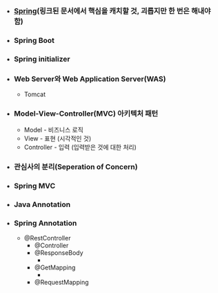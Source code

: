 * ### [Spring](https://docs.spring.io/spring-framework/docs/current/reference/html/overview.html#overview)(링크된 문서에서 핵심을 캐치할 것, 괴롭지만 한 번은 해내야 함)
* ### Spring Boot
* ### Spring initializer
* ### Web Server와 Web Application Server(WAS)
    - Tomcat
* ### Model-View-Controller(MVC) 아키텍처 패턴
    * Model - 비즈니스 로직
    * View - 표현 (시각적인 것)
    * Controller - 입력 (입력받은 것에 대한 처리)
* ### 관심사의 분리(Seperation of Concern)
* ### Spring MVC
* ### Java Annotation
* ### Spring Annotation
    * @RestController<br>
      * @Controller<br>
      * @ResponseBody<br>
        * <br>
      * @GetMapping <br>
        * <br>
      * @RequestMapping <br>

